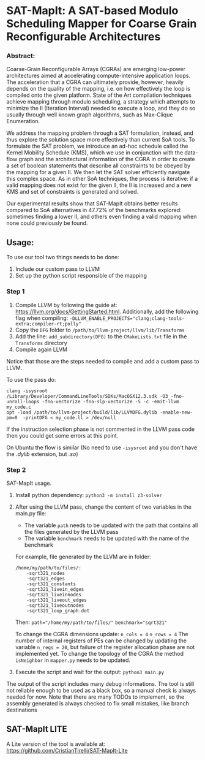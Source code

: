 # SAT-MapIt: A SAT-based Modulo Scheduling Mapper for Coarse Grain Reconfigurable Architectures


### Abstract:

Coarse-Grain Reconfigurable Arrays (CGRAs) are emerging low-power architectures aimed at accelerating compute-intensive application loops.
The acceleration that a CGRA can ultimately provide, however, heavily depends on the quality of the mapping, i.e. on how effectively the loop is compiled onto the given platform. State of the Art compilation techniques achieve mapping through modulo scheduling, a strategy which  attempts to minimize the II (Iteration Interval) needed to execute a loop, and they do so usually through well known graph algorithms, such as Max-Clique Enumeration.


We address the mapping problem through a SAT formulation, instead, and thus explore the solution space more effectively than current SoA tools.
To formulate the SAT problem, we introduce an ad-hoc schedule called the Kernel Mobility Schedule (KMS), which we use in conjunction with  the data-flow graph and the architectural information of the CGRA in order to create a set of boolean statements that describe all constraints to be obeyed by the mapping for a given II. We then let  the SAT solver efficiently navigate this complex space. As in other SoA techniques, the process is iterative: if a valid mapping does not exist for the given II, the II is increased and a new KMS and set of constraints is generated and solved.

Our experimental results show that SAT-MapIt obtains better results compared to SoA alternatives in 47.72% of the benchmarks explored: sometimes finding a lower II, and others even finding a valid mapping when none could previously be found.


## Usage:
To use our tool two things needs to be done:
1) Include our custom pass to LLVM
2) Set up the python script responsible of the mapping 

### Step 1
1) Compile LLVM by following the guide at: https://llvm.org/docs/GettingStarted.html. Additionally, add the following flag when compiling: `-DLLVM_ENABLE_PROJECTS="clang;clang-tools-extra;compiler-rt;polly"`
2) Copy the `DFG` folder to `/path/to/llvm-project/llvm/lib/Transforms`
3) Add the line: `add_subdirectory(DFG)` to the `CMakeLists.txt` file in the `Transforms` directory
4) Compile again LLVM

Notice that those are the steps needed to compile and add a custom pass to LLVM.

To use the pass do:
```
clang -isysroot /Library/Developer/CommandLineTools/SDKs/MacOSX12.3.sdk -O3 -fno-unroll-loops -fno-vectorize -fno-slp-vectorize -S -c -emit-llvm my_code.c
opt -load /path/to/llvm-project/build/lib/LLVMDFG.dylib -enable-new-pm=0  -printDFG < my_code.ll > /dev/null
```

If the instruction selection phase is not commented in the LLVM pass code then you could get some errors at this point.

On Ubuntu the flow is similar (No need to use `-isysroot` and you don't have the *.dylib* extension, but *.so*)


### Step 2
SAT-MapIt usage.

1) Install python dependency: `python3 -m install z3-solver`


2) After using the LLVM pass, change the content of two variables in the main.py file:
	- The variable `path` needs to be updated with the path that contains all the files generated by the LLVM pass
	- The variable `benchmark` needs to be updated with the name of the benchmark

	For example, file generated by the LLVM are in folder:
	```
	/home/my/path/to/files/:
		-sqrt321_nodes
		-sqrt321_edges
		-sqrt321_constants
		-sqrt321_livein_edges
		-sqrt321_liveinnodes
		-sqrt321_liveout_edges
		-sqrt321_liveoutnodes
		-sqrt321_loop_graph.dot
	```
	
	Then:
	`path="/home/my/path/to/files/"`
	`benchmark="sqrt321"`
	
	To change the CGRA dimensions update:
	`n_cols = 4`
	`n_rows = 4`
	The number of internal registers of PEs can be changed by updating the variable `n_regs = 20`, but failure of the register allocation phase are not implemented yet.
	To change the topology of the CGRA the method `isNeighbor` in `mapper.py` needs to be updated.

3) Execute the script and wait for the output: `python3 main.py`



The output of the script includes many debug informations. The tool is still not reliable enough to be used as a black box, so a manual check is always needed for now. Note that there are many TODOs to implement, so the assembly generated is always checked to fix small mistakes, like branch destinations

## SAT-MapIt LITE
A Lite version of the tool is available at: https://github.com/CristianTirelli/SAT-MapIt-Lite
